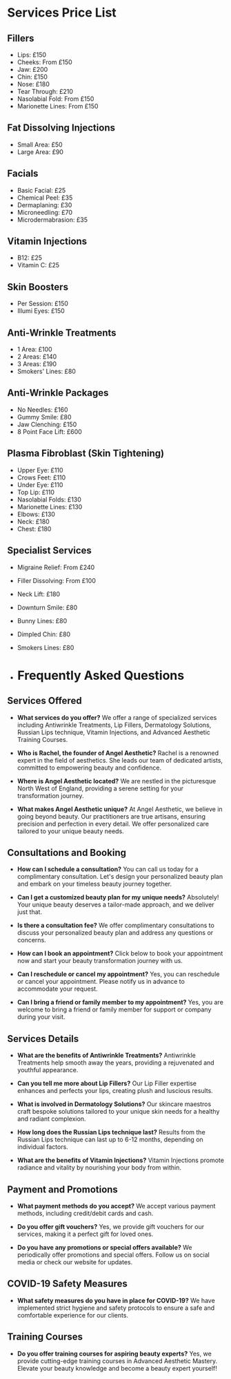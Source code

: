 # Services Price List

## Fillers
- Lips: £150
- Cheeks: From £150
- Jaw: £200
- Chin: £150
- Nose: £180
- Tear Through: £210
- Nasolabial Fold: From £150
- Marionette Lines: From £150

## Fat Dissolving Injections
- Small Area: £50
- Large Area: £90

## Facials
- Basic Facial: £25
- Chemical Peel: £35
- Dermaplaning: £30
- Microneedling: £70
- Microdermabrasion: £35

## Vitamin Injections
- B12: £25
- Vitamin C: £25

## Skin Boosters
- Per Session: £150
- Illumi Eyes: £150

## Anti-Wrinkle Treatments
- 1 Area: £100
- 2 Areas: £140
- 3 Areas: £190
- Smokers' Lines: £80

## Anti-Wrinkle Packages
- No Needles: £160
- Gummy Smile: £80
- Jaw Clenching: £150
- 8 Point Face Lift: £600

## Plasma Fibroblast (Skin Tightening)
- Upper Eye: £110
- Crows Feet: £110
- Under Eye: £110
- Top Lip: £110
- Nasolabial Folds: £130
- Marionette Lines: £130
- Elbows: £130
- Neck: £180
- Chest: £180

## Specialist Services
- Migraine Relief: From £240
- Filler Dissolving: From £100
- Neck Lift: £180
- Downturn Smile: £80
- Bunny Lines: £80
- Dimpled Chin: £80
- Smokers Lines: £80

- # Frequently Asked Questions

## Services Offered
- **What services do you offer?**
  We offer a range of specialized services including Antiwrinkle Treatments, Lip Fillers, Dermatology Solutions, Russian Lips technique, Vitamin Injections, and Advanced Aesthetic Training Courses.

- **Who is Rachel, the founder of Angel Aesthetic?**
  Rachel is a renowned expert in the field of aesthetics. She leads our team of dedicated artists, committed to empowering beauty and confidence.

- **Where is Angel Aesthetic located?**
  We are nestled in the picturesque North West of England, providing a serene setting for your transformation journey.

- **What makes Angel Aesthetic unique?**
  At Angel Aesthetic, we believe in going beyond beauty. Our practitioners are true artisans, ensuring precision and perfection in every detail. We offer personalized care tailored to your unique beauty needs.

## Consultations and Booking
- **How can I schedule a consultation?**
  You can call us today for a complimentary consultation. Let's design your personalized beauty plan and embark on your timeless beauty journey together.

- **Can I get a customized beauty plan for my unique needs?**
  Absolutely! Your unique beauty deserves a tailor-made approach, and we deliver just that.

- **Is there a consultation fee?**
  We offer complimentary consultations to discuss your personalized beauty plan and address any questions or concerns.

- **How can I book an appointment?**
  Click below to book your appointment now and start your beauty transformation journey with us.

- **Can I reschedule or cancel my appointment?**
  Yes, you can reschedule or cancel your appointment. Please notify us in advance to accommodate your request.

- **Can I bring a friend or family member to my appointment?**
  Yes, you are welcome to bring a friend or family member for support or company during your visit.

## Services Details
- **What are the benefits of Antiwrinkle Treatments?**
  Antiwrinkle Treatments help smooth away the years, providing a rejuvenated and youthful appearance.

- **Can you tell me more about Lip Fillers?**
  Our Lip Filler expertise enhances and perfects your lips, creating plush and luscious results.

- **What is involved in Dermatology Solutions?**
  Our skincare maestros craft bespoke solutions tailored to your unique skin needs for a healthy and radiant complexion.

- **How long does the Russian Lips technique last?**
  Results from the Russian Lips technique can last up to 6-12 months, depending on individual factors.

- **What are the benefits of Vitamin Injections?**
  Vitamin Injections promote radiance and vitality by nourishing your body from within.

## Payment and Promotions
- **What payment methods do you accept?**
  We accept various payment methods, including credit/debit cards and cash.

- **Do you offer gift vouchers?**
  Yes, we provide gift vouchers for our services, making it a perfect gift for loved ones.

- **Do you have any promotions or special offers available?**
  We periodically offer promotions and special offers. Follow us on social media or check our website for updates.

## COVID-19 Safety Measures
- **What safety measures do you have in place for COVID-19?**
  We have implemented strict hygiene and safety protocols to ensure a safe and comfortable experience for our clients.

## Training Courses
- **Do you offer training courses for aspiring beauty experts?**
  Yes, we provide cutting-edge training courses in Advanced Aesthetic Mastery. Elevate your beauty knowledge and become a beauty expert yourself!

